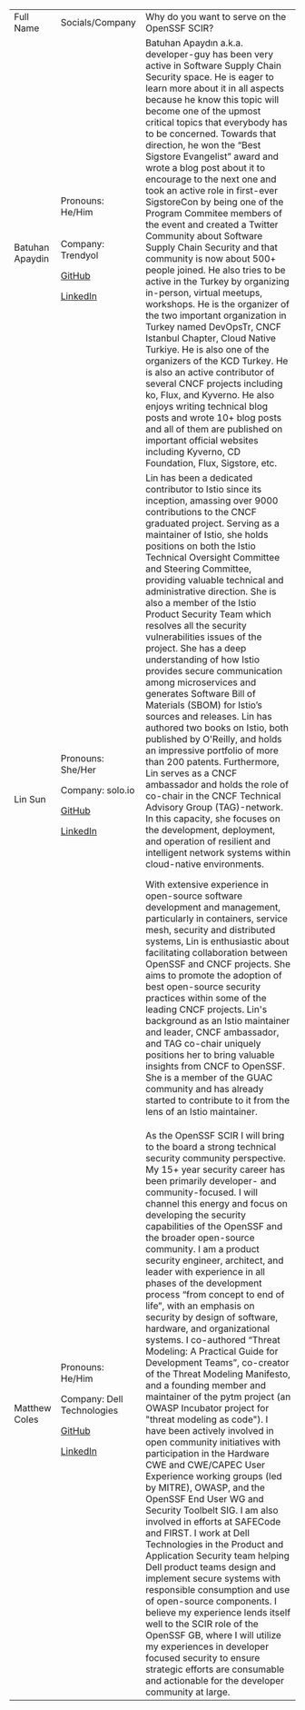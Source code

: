 <table>
  <tr>
   <td>Full Name
   </td>
   <td>Socials/Company
   </td>
   <td>Why do you want to serve on the OpenSSF SCIR?
   </td>
  </tr>
  <tr>
   <td>Batuhan Apaydin
   </td>
   <td>Pronouns: He/Him
<p>
 <br>
Company:  Trendyol
<p>
 <p>
<a href="https://github.com/developer-guy">GitHub</a> <p>
 <p>
<a href="https://www.linkedin.com/in/bthnapydin">LinkedIn</a>
   </td>
   <td>Batuhan Apaydın a.k.a. developer-guy has been very active in Software Supply Chain Security space. He is eager to learn more about it in all aspects because he know this topic will become one of the upmost critical topics that everybody has to be concerned. Towards that direction, he won the “Best Sigstore Evangelist” award and wrote a blog post about it to encourage to the next one and took an active role in first-ever SigstoreCon by being one of the Program Commitee members of the event and created a Twitter Community about Software Supply Chain Security and that community is now about 500+ people joined. He also tries to be active in the Turkey by organizing in-person, virtual meetups, workshops. He is the organizer of the two important organization in Turkey named DevOpsTr, CNCF Istanbul Chapter, Cloud Native Turkiye. He is also one of the organizers of the KCD Turkey. He is also an active contributor of several CNCF projects including ko, Flux, and Kyverno. He also enjoys writing technical blog posts and wrote 10+ blog posts and all of them are published on important official websites including Kyverno, CD Foundation, Flux, Sigstore, etc.
   </td>
  </tr>
  <tr>
   <td>Lin Sun
   </td>
   <td>Pronouns: She/Her
<p>
<p>
Company:  solo.io
<p>
<p>
<a href="https://github.com/linsun">GitHub</a> <p>
<p>
<a href="www.linkedin.com/in/lin-sun-a9b7a81/">LinkedIn</a>
   </td>
   <td>Lin has been a dedicated contributor to Istio since its inception, amassing over 9000 contributions to the CNCF graduated project. Serving as a maintainer of Istio, she holds positions on both the Istio Technical Oversight Committee and Steering Committee, providing valuable technical and administrative direction. She is also a member of the Istio Product Security Team which resolves all the security vulnerabilities issues of the project. She has a deep understanding of how Istio provides secure communication among microservices and generates Software Bill of Materials (SBOM) for Istio’s sources and releases. Lin has authored two books on Istio, both published by O'Reilly, and holds an impressive portfolio of more than 200 patents. Furthermore, Lin serves as a CNCF ambassador and holds the role of co-chair in the CNCF Technical Advisory Group (TAG)-network. In this capacity, she focuses on the development, deployment, and operation of resilient and intelligent network systems within cloud-native environments.
   <p>
   With extensive experience in open-source software development and management, particularly in containers, service mesh, security and distributed systems, Lin is enthusiastic about facilitating collaboration between OpenSSF and CNCF projects. She aims to promote the adoption of best open-source security practices within some of the leading CNCF projects. Lin's background as an Istio maintainer and leader, CNCF ambassador, and TAG co-chair uniquely positions her to bring valuable insights from CNCF to OpenSSF. She is a member of the GUAC community and has already started to contribute to it from the lens of an Istio maintainer.
   </td>
  </tr>
  <tr>
   <td>Matthew Coles
   </td>
   <td>Pronouns: He/Him
<p>
 <p>
Company:  Dell Technologies
<p>
 <p>
<a href="https://github.com/colesmj">GitHub</a> <p>
 <p>
<a href="https://www.linkedin.com/in/matthew-coles-4330652">LinkedIn</a>
   </td>
   <td>As the OpenSSF SCIR I will bring to the board a strong technical security community perspective. My 15+ year security career has been primarily developer- and community-focused. I will channel this energy and focus on developing the security capabilities of the OpenSSF and the broader open-source community. I am a product security engineer, architect, and leader with experience in all phases of the development process “from concept to end of life”, with an emphasis on security by design of software, hardware, and organizational systems. I co-authored “Threat Modeling: A Practical Guide for Development Teams”, co-creator of the Threat Modeling Manifesto, and a founding member and maintainer of the pytm project (an OWASP Incubator project for "threat modeling as code"). I have been actively involved in open community initiatives with participation in the Hardware CWE and CWE/CAPEC User Experience working groups (led by MITRE), OWASP, and the OpenSSF End User WG and Security Toolbelt SIG. I am also involved in efforts at SAFECode and FIRST. I work at Dell Technologies in the Product and Application Security team helping Dell product teams design and implement secure systems with responsible consumption and use of open-source components. I believe my experience lends itself well to the SCIR role of the OpenSSF GB, where I will utilize my experiences in developer focused security to ensure strategic efforts are consumable and actionable for the developer community at large.
   </td>
  </tr>
 
</table>